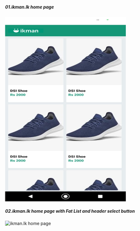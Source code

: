 
##### 01.ikman.lk home page

<img src="5a318535-930e-47b8-a7ed-9975ee9198d4.jpg" alt="ikman.lk home page" width="393" height="600" />

##### 02.ikman.lk home page with Fat List and header select button

<img src="![ef245fe6-7e0c-4125-94af-54bafbd735f5](https://github.com/user-attachments/assets/53a5c1a7-c5b8-4487-b683-21af3d186970)" alt="ikman.lk home page" width="393" height="600" />

